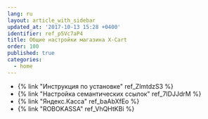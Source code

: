 ```yaml
---
lang: ru
layout: article_with_sidebar
updated_at: '2017-10-13 15:28 +0400'
identifier: ref_p5Vc7aP4
title: Общие настройки магазина X-Cart
order: 100
published: true
categories:
  - home
---
```

* {% link "Инструкция по установке" ref_ZlmtdzS3 %}
* {% link "Настройка семантических ссылок" ref_7IDJJdrM %}
* {% link "Яндекс.Касса" ref_baAbXfEo %}
* {% link "ROBOKASSA" ref_VhQHtKBi %}
